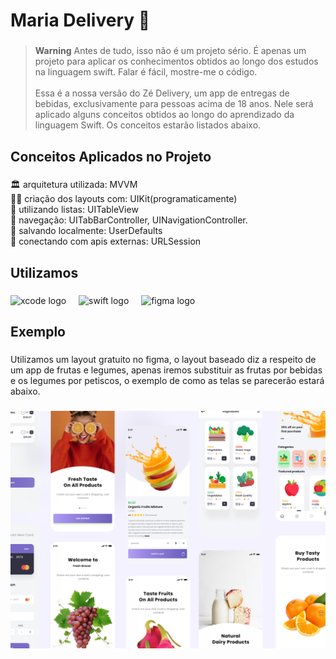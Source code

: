 
<h1 align="left">Maria Delivery 🍻</h1>

###
> **Warning**
> Antes de tudo, isso não é um projeto sério. É apenas um projeto para aplicar os conhecimentos obtidos ao longo dos estudos na linguagem swift. Falar é fácil, mostre-me o código.<br><br>Essa é a nossa versão do Zé Delivery, um app de entregas de bebidas, exclusivamente para pessoas acima de 18 anos. Nele será aplicado alguns conceitos obtidos ao longo do aprendizado da linguagem Swift. Os conceitos estarão listados abaixo.

###

<h2 align="left">Conceitos Aplicados no Projeto</h2>

###

<p align="left">🏛️ arquitetura utilizada: MVVM<br>🧑‍💻 criação dos layouts com: UIKit(programaticamente)<br>📲 utilizando listas: UITableView<br>🚀 navegação: UITabBarController, UINavigationController.<br>💾 salvando localmente: UserDefaults<br>🛜 conectando com apis externas: URLSession</p>

###

<h2 align="left">Utilizamos</h2>

###

<div align="left">
  <img src="https://cdn.jsdelivr.net/gh/devicons/devicon/icons/xcode/xcode-original.svg" height="40" alt="xcode logo"  />
  <img width="12" />
  <img src="https://cdn.jsdelivr.net/gh/devicons/devicon/icons/swift/swift-original.svg" height="40" alt="swift logo"  />
  <img width="12" />
  <img src="https://cdn.jsdelivr.net/gh/devicons/devicon/icons/figma/figma-original.svg" height="40" alt="figma logo"  />
</div>

###

<h2 align="left">Exemplo</h2>

###

<p align="left">Utilizamos um layout gratuito no figma, o layout baseado diz a respeito de um app de frutas e legumes, apenas iremos substituir as frutas por bebidas e os legumes por petiscos, o exemplo de como as telas se parecerão estará abaixo.</p>

###

<div align="center">
  <img alt="drawing" src="https://github.com/gabrielgarciapimentel/MariaDelivery/blob/main/example/Detail%20Card%2093.png"  />
</div>

###
